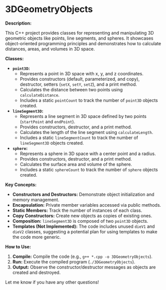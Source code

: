 # 3DGeometryObjects

**Description:**

This C++ project provides classes for representing and manipulating 3D geometric objects like points, line segments, and spheres. It showcases object-oriented programming principles and demonstrates how to calculate distances, areas, and volumes in 3D space.

**Classes:**

* **`point3D`:**
   - Represents a point in 3D space with x, y, and z coordinates.
   - Provides constructors (default, parameterized, and copy), destructor, setters (`setX`, `setY`, `setZ`), and a print method.
   - Calculates the distance between two points using `calculateDistance`.
   - Includes a static `pointCount` to track the number of `point3D` objects created.
* **`lineSegment3D`:**
   - Represents a line segment in 3D space defined by two points (`startPoint` and `endPoint`).
   - Provides constructors, destructor, and a print method.
   - Calculates the length of the line segment using `calculateLength`.
   - Includes a static `lineSegmentCount` to track the number of `lineSegment3D` objects created.
* **`sphere`:**
   - Represents a sphere in 3D space with a center point and a radius.
   - Provides constructors, destructor, and a print method.
   - Calculates the surface area and volume of the sphere.
   - Includes a static `sphereCount` to track the number of `sphere` objects created.

**Key Concepts:**

* **Constructors and Destructors:** Demonstrate object initialization and memory management.
* **Encapsulation:** Private member variables accessed via public methods.
* **Static Members:** Track the number of instances of each class.
* **Copy Constructors:** Create new objects as copies of existing ones.
* **Composition:**  `lineSegment3D` is composed of two `point3D` objects.
* **Templates (Not Implemented):** The code includes unused `dieV1` and `dieV2` classes, suggesting a potential plan for using templates to make the code more generic.

**How to Use:**

1. **Compile:** Compile the code (e.g., `g++ *.cpp -o 3DGeometryObjects`).
2. **Run:** Execute the compiled program (`./3DGeometryObjects`).
3. **Output:** Observe the constructor/destructor messages as objects are created and destroyed.

Let me know if you have any other questions!
